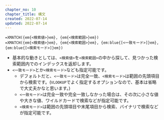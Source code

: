 ```yaml
---
chapter_no: 10
chapter_title: 構文
created: 2022-07-14
updated: 2022-07-14
---
```

```syntax
=XMATCH({em{<検索値>}em}, {em{<検索範囲>}em})
=XMATCH({em{<検索値>}em}, {em{<検索範囲>}em}, {em:blue{[<一致モード>]}em}, {em:blue{[<検索モード>]}em})
```
- 基本的な動きとしては、`<検索値>`を`<検索範囲>`の中から探して、見つかった検索範囲内でのインデックスを返却します。
- `<一致モード>`とか`<検索モード>`なども指定可能です。
  - デフォルトだと、`<一致モード>`は完全一致、`<検索モード>`は範囲の先頭項目から検索です。(`VLOOKUP`でよく指定するオプションなので、基本は省略で大丈夫かなと思います。)
  - `<一致モード>`は完全一致や完全一致しなかった場合は、その次に小さな値や大きな値、ワイルドカードで検索などが指定可能です。
  - `<検索モード>`は範囲の先頭項目や末尾項目から検索、バイナリで検索などが指定可能です。

